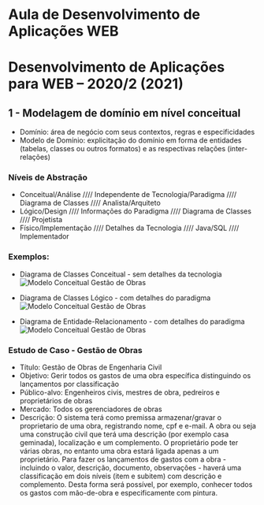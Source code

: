 # Aula de Desenvolvimento de Aplicações WEB 
# Desenvolvimento de Aplicações para WEB – 2020/2 (2021)

## 1 - Modelagem de domínio em nível conceitual
- Domínio: área de negócio com seus contextos, regras e especificidades
- Modelo de Domínio: explicitação do domínio em forma de entidades (tabelas, classes ou outros formatos) e as respectivas relações (inter-relações)

### Níveis de Abstração
- Conceitual/Análise //// Independente de Tecnologia/Paradigma //// Diagrama de Classes //// Analista/Arquiteto
- Lógico/Design //// Informações do Paradigma //// Diagrama de Classes //// Projetista
- Físico/Implementação //// Detalhes da Tecnologia //// Java/SQL //// Implementador

### Exemplos:
- Diagrama de Classes Conceitual - sem detalhes da tecnologia
![Modelo Conceitual Gestão de Obras](https://raw.githubusercontent.com/marcoswagner-commits/gestao_obras_aula_daw/Documentos/diagrama_classes_conceitual_2.jpg)


- Diagrama de Classes Lógico - com detalhes do paradigma
![Modelo Conceitual Gestão de Obras](https://raw.githubusercontent.com/marcoswagner-commits/gestao_obras_aula_daw/Documentos/diagrama_classes_conceitual_1.png)

- Diagrama de Entidade-Relacionamento - com detalhes do paradigma
![Modelo Conceitual Gestão de Obras](https://raw.githubusercontent.com/marcoswagner-commits/gestao_obras_aula_daw/Documentos/diagrama_entidade_relacionamento.png)

### Estudo de Caso - Gestão de Obras

- Título: Gestão de Obras de Engenharia Civil
- Objetivo: Gerir todos os gastos de uma obra específica distinguindo os lançamentos por classificação
- Público-alvo: Engenheiros civis, mestres de obra, pedreiros e proprietários de obras
- Mercado: Todos os gerenciadores de obras 
- Descrição: 
O sistema terá como premissa armazenar/gravar o proprietario de uma obra, registrando nome, cpf e e-mail. A obra ou seja uma construção civil que terá uma descrição (por exemplo casa geminada), localização e um complemento. O proprietário pode ter várias obras, no entanto uma obra estará ligada apenas a um proprietário. Para fazer os lançamentos de gastos com a obra - incluindo o valor, descrição, documento, observações - haverá uma classificação em dois níveis (item e subitem) com descrição e complemento. Desta forma será possível, por exemplo, conhecer todos os gastos com mão-de-obra e especificamente com pintura.
